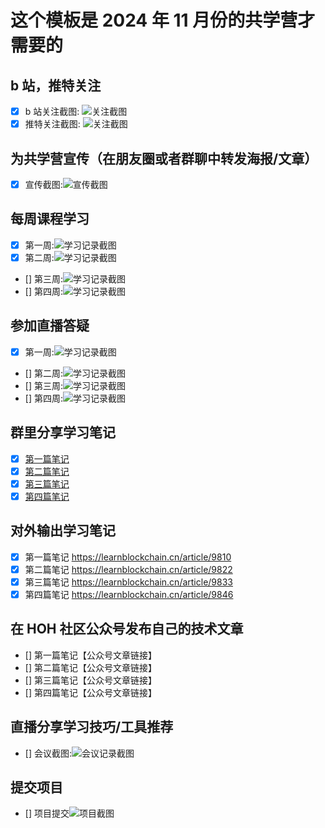 # 这个模板是 2024 年 11 月份的共学营才需要的

## b 站，推特关注

- [x] b 站关注截图: ![关注截图](./images/b站关注.png)
- [x] 推特关注截图: ![关注截图](./images/推特关注.png)

## 为共学营宣传（在朋友圈或者群聊中转发海报/文章）

- [x] 宣传截图:![宣传截图](./images/宣传截图.jpg)

## 每周课程学习

- [x] 第一周:![学习记录截图](./images/第一课学习.png)
- [x] 第二周:![学习记录截图](./images/第二课学习.png)
- [] 第三周:![学习记录截图](./images/你的图片地址)
- [] 第四周:![学习记录截图](./images/你的图片地址)

## 参加直播答疑

- [x] 第一周:![学习记录截图](./images/第一次答疑.jpg)
- [] 第二周:![学习记录截图](./images/你的图片地址)
- [] 第三周:![学习记录截图](./images/你的图片地址)
- [] 第四周:![学习记录截图](./images/你的图片地址)

## 群里分享学习笔记

- [x] [第一篇笔记](../notes/task1/readme.md)
- [x] [第二篇笔记](../notes/task2/readme.md)
- [x] [第三篇笔记](../notes/task3/readme.md)
- [x] [第四篇笔记](../notes/task4/readme.md)

## 对外输出学习笔记

- [x] 第一篇笔记 https://learnblockchain.cn/article/9810
- [x] 第二篇笔记 https://learnblockchain.cn/article/9822
- [x] 第三篇笔记 https://learnblockchain.cn/article/9833
- [x] 第四篇笔记 https://learnblockchain.cn/article/9846

## 在 HOH 社区公众号发布自己的技术文章

- [] 第一篇笔记【公众号文章链接】
- [] 第二篇笔记【公众号文章链接】
- [] 第三篇笔记【公众号文章链接】
- [] 第四篇笔记【公众号文章链接】

## 直播分享学习技巧/工具推荐

- [] 会议截图:![会议记录截图](./images/你的图片地址)

## 提交项目

- [] 项目提交![项目截图](./images/你的图片地址)
